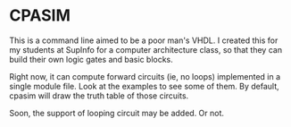 # CPASIM

This is a command line aimed to be a poor man's VHDL. I created this for my
students at SupInfo for a computer architecture class, so that they can build
their own logic gates and basic blocks.

Right now, it can compute forward circuits (ie, no loops) implemented in a
single module file. Look at the examples to see some of them. By default,
cpasim will draw the truth table of those circuits.

Soon, the support of looping circuit may be added. Or not.
